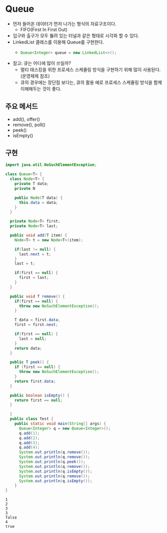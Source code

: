 # Queue
- 먼저 들어온 데이터가 먼저 나가는 형식의 자료구조이다.
  - FIFO(First In First Out)
- 입구와 출구가 모두 뚫려 있는 터널과 같은 형태로 시각화 할 수 있다. 
- LinkedList 클래스를 이용해 Queue를 구현한다.
  - ```java
    Queue<Integer> queue = new LinkedList<>();
    ```
- 참고: 큐는 어디에 많이 쓰일까?
  - 멀티 태스킹을 위한 프로세스 스케쥴링 방식을 구현하기 위해 많이 사용된다.(운영체제 참조)
  - 큐의 경우에는 장단점 보다는, 큐의 활용 예로 프로세스 스케쥴링 방식을 함께 이해해두는 것이 좋다.

## 주요 메서드
- add(), offer()
- remove(), poll()
- peek()
- isEmpty()

## 구현
```java
import java.util.NoSuchElementException;

class Queue<T> {
  class Node<T> {
    private T data;
    private N

    public Node(T data) {
      this.data = data;
    }
  }

  private Node<T> first;
  private Node<T> last;

  public void add(T item) {
    Node<T> t = new Node<T>(item);

    if(last != null) {
      last.next = t;
    }
    last = t;

    if(first == null) {
      first = last;
    }
  }

  public void T remove() {
    if(first == null) {
      throw new NoSuchElementException();
    }

    T data = first.data;
    first = first.next;

    if(first == null) {
      last = null;
    }
    return data;
  }

  public T peek() {
    if (first == null) {
      throw new NoSuchElementException();
    }
    return first.data;
  }

  public boolean isEmpty() {
    return first == null;
  }

  }
  public class Test {
    public static void main(String[] args) {
      Queue<Integer> q = new Queue<Integer>();
      q.add(1);
      q.add(2);
      q.add(3);
      q.add(4);
      System.out.println(q.remove());
      System.out.println(q.remove());
      System.out.println(q.peek());
      System.out.println(q.remove());
      System.out.println(q.isEmpty());
      System.out.println(q.remove());
      System.out.println(q.isEmpty());
    }
}
```

```
1
2
3
3
false
4
true
```